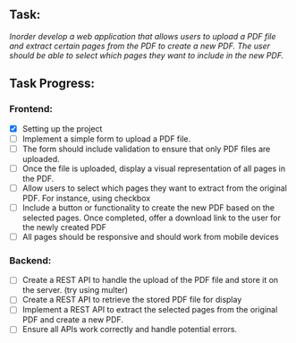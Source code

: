 ## Task:

*Inorder develop a web application that allows users to upload a PDF file and extract certain pages from the PDF to create a new PDF. The user should be able to select which pages they want to include in the new PDF.*

## Task Progress:

### Frontend:

- [X] Setting up the project
- [ ] Implement a simple form to upload a PDF file. 
- [ ] The form should include validation to ensure that only PDF files are uploaded.
- [ ] Once the file is uploaded, display a visual representation of all pages in the PDF.
- [ ] Allow users to select which pages they want to extract from the original PDF. For instance, using checkbox
- [ ] Include a button or functionality to create the new PDF based on the selected pages. Once completed, offer a download link to the user for the newly created PDF
- [ ] All pages should be responsive and should work from mobile devices

### Backend:

- [ ] Create a REST API to handle the upload of the PDF file and store it on the server. (try using multer)
- [ ] Create a REST API to retrieve the stored PDF file for display
- [ ] Implement a REST API to extract the selected pages from the original PDF and create a new PDF.
- [ ] Ensure all APIs work correctly and handle potential errors.